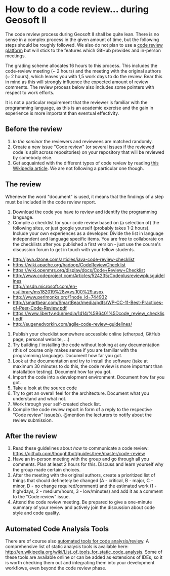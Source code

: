 # How to do a code review... during Geosoft II

The code review process during Geosoft II shall be quite lean. There is no sense in a complex process in the given amount of time, but the following steps should be roughly followed. We also do not plan to use a [code review platform](http://en.wikipedia.org/wiki/List_of_tools_for_code_review) but will stick to the features which GitHub provides and in-person meetings.

The grading scheme allocates 16 hours to this process. This includes the code-review meeting (~ 2 hours) and the meeting with the original authors (~ 2 hours), which leaves you with 1,5 work days to do the review. Bear this in mind as this will strongly influence the expected amount of review comments. The review process below also includes some pointers with respect to work efforts.

It is not a particular requirement that the reviewer is familiar with the programming language, as this is an academic exercise and the gain in experience is more important than eventual effectivity.

## Before the review

1. *In the seminar* the reviewers and reviewees are matched randomly.
1. Create a new issue "Code review" (or several issues if the reviewed code is split across repositories) on your repository that will be reviewed by somebody else.
1. Get acquainted with the different types of code review by reading [this Wikipedia article](http://en.wikipedia.org/wiki/Code_review). We are not following a particular one though.

## The review

Whenever the word "document" is used, it means that the findings of a step must be included in the code review report.

1. Download the code you have to review and identify the programming language.
1. Compile a checklist for your code review based on (a selection of) the following sites, or just google yourself (probably takes 1-2 hours). Include your own experiences as a developer. Divide the list in language independent and language specific items. You are free to collaborate on the checklists after you published a first version - just use the course's discussion forum to get in touch with your fellow students.
  * http://java.dzone.com/articles/java-code-review-checklist
  * https://wiki.apache.org/hadoop/CodeReviewChecklist
  * https://wiki.openmrs.org/display/docs/Code+Review+Checklist
  * http://www.codeproject.com/Articles/524235/Codeplusreviewplusguidelines
  * http://msdn.microsoft.com/en-us/library/ms182019%28v=vs.100%29.aspx
  * http://www.perlmonks.org/?node_id=744932
  * http://smartbear.com/SmartBear/media/pdfs/WP-CC-11-Best-Practices-of-Peer-Code-Review.pdf
  * https://www.liberty.edu/media/1414/%5B6401%5Dcode_review_checklist.pdf
  * http://eugenedvorkin.com/agile-code-review-guidelines/
1. Publish your checklist somewhere accessible online (etherpad, GitHub page, personal website, ...)
1. Try building / installing the code without looking at any documentation (this of course only makes sense if you are familiar with the programming language). Document how far you got.
1. Look at the documentation and try to install the software (take at maximum 30 minutes to do this, the code review is more important than installation testing). Document how far you got.
1. Import the code into a development environment. Document how far you got.
1. Take a look at the source code
  1. Try to get an overall feel for the architecture. Document what you understand and what not.
  1. Work through your self-created check list.
1. Compile the code review report in form of a reply to the respective "Code review" issue(s). @mention the lecturers to notify about the review submission.

## After the review

1. Read these guidelines about *how* to communicate a code review: https://github.com/thoughtbot/guides/tree/master/code-review
1. Have an in-person meeting with the group and go through all you comments. Plan at least 2 hours for this. Discuss and learn yourself why the group made certain choices.
1. After the meeting with the original authors, create a prioritized list of things that should definetely be changed (A - critical, B - major, C - minor, D - no change required/comment) and the estimated work (1 - high/days, 2 - medium/hours, 3 - low/minutes) and add it as a comment to the "Code review" issue.
1. Attend the code review meeting. Be prepared to give a one-minute summary of your review and actively join the discussion about code style and code quality.

## Automated Code Analysis Tools 

There are of course also [automated tools for code analysis/review](http://en.wikipedia.org/wiki/Automated_code_review). A comprehensive list of static analysis tools is available here: http://en.wikipedia.org/wiki/List_of_tools_for_static_code_analysis. Some of these tools are available online or can be added as extensions of IDEs, so it is worth checking them out and integrating them into your development workflows, even beyond the code review phase.
